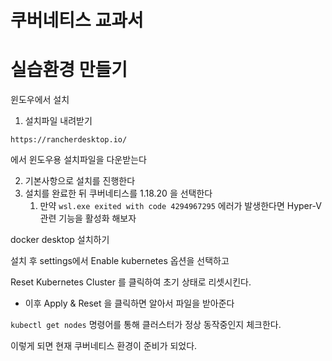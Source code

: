 # 쿠버네티스 교과서

# 실습환경 만들기

윈도우에서 설치

1. 설치파일 내려받기

`https://rancherdesktop.io/`

에서 윈도우용 설치파일을 다운받는다

2. 기본사항으로 설치를 진행한다
3. 설치를 완료한 뒤 쿠버네티스를 1.18.20 을 선택한다
   1. 만약 `wsl.exe exited with code 4294967295` 에러가 발생한다면 Hyper-V 관련 기능을 활성화 해보자

docker desktop 설치하기

설치 후 settings에서 Enable kubernetes 옵션을 선택하고

Reset Kubernetes Cluster 를 클릭하여 초기 상태로 리셋시킨다.
- 이후 Apply & Reset 을 클릭하면 알아서 파일을 받아준다

`kubectl get nodes` 명령어를 통해 클러스터가 정상 동작중인지 체크한다.

이렇게 되면 현재 쿠버네티스 환경이 준비가 되었다.

